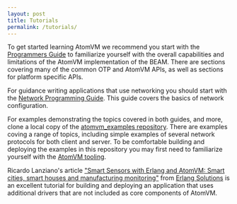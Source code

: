 ```yaml
---
layout: post
title: Tutorials
permalink: /tutorials/
---
```


To get started learning AtomVM we recommend you start with the [Programmers Guide](https://www.atomvm.net/doc/main/programmers-guide.html) to familiarize yourself with the overall capabilities and limitations of the AtomVM implementation of the BEAM. There are sections covering many of the common OTP and AtomVM APIs, as well as sections for platform specific APIs.

For guidance writing applications that use networking you should start with the [Network Programming Guide](https://www.atomvm.net/doc/main/network-programming-guide.html). This guide covers the basics of network configuration.

For examples demonstrating the topics covered in both guides, and more, clone a local copy of the [atomvm_examples repository](https://github.com/atomvm/atomvm_examples). There are examples coving a range of topics, including simple examples of several network protocols for both client and server. To be comfortable building and deploying the examples in this repository you may first need to familiarize yourself with the [AtomVM tooling](https://www.atomvm.net/doc/main/atomvm-tooling.html).

Ricardo Lanziano's article ["Smart Sensors with Erlang and AtomVM: Smart cities, smart houses and manufacturing monitoring"](https://www.erlang-solutions.com/blog/smart-sensors-with-erlang-and-atomvm-smart-cities-smart-houses-and-manufacturing-monitoring/) from [Erlang Solutions](https://www.erlang-solutions.com/) is an excellent tutorial for building and deploying an application that uses additional drivers that are not included as core components of AtomVM.
